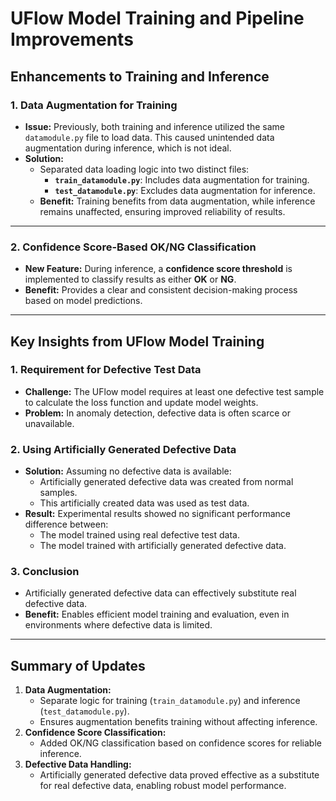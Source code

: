 # UFlow Model Training and Pipeline Improvements

## Enhancements to Training and Inference

### 1. Data Augmentation for Training
- **Issue:** Previously, both training and inference utilized the same `datamodule.py` file to load data. This caused unintended data augmentation during inference, which is not ideal.
- **Solution:**
  - Separated data loading logic into two distinct files:
    - **`train_datamodule.py`**: Includes data augmentation for training.
    - **`test_datamodule.py`**: Excludes data augmentation for inference.
  - **Benefit:** Training benefits from data augmentation, while inference remains unaffected, ensuring improved reliability of results.

---

### 2. Confidence Score-Based OK/NG Classification
- **New Feature:** During inference, a **confidence score threshold** is implemented to classify results as either **OK** or **NG**.
- **Benefit:** Provides a clear and consistent decision-making process based on model predictions.

---

## Key Insights from UFlow Model Training

### 1. Requirement for Defective Test Data
- **Challenge:** The UFlow model requires at least one defective test sample to calculate the loss function and update model weights.
- **Problem:** In anomaly detection, defective data is often scarce or unavailable.

### 2. Using Artificially Generated Defective Data
- **Solution:** Assuming no defective data is available:
  - Artificially generated defective data was created from normal samples.
  - This artificially created data was used as test data.
- **Result:** Experimental results showed no significant performance difference between:
  - The model trained using real defective test data.
  - The model trained with artificially generated defective data.

### 3. Conclusion
- Artificially generated defective data can effectively substitute real defective data.
- **Benefit:** Enables efficient model training and evaluation, even in environments where defective data is limited.

---

## Summary of Updates
1. **Data Augmentation:**
   - Separate logic for training (`train_datamodule.py`) and inference (`test_datamodule.py`).
   - Ensures augmentation benefits training without affecting inference.
2. **Confidence Score Classification:**
   - Added OK/NG classification based on confidence scores for reliable inference.
3. **Defective Data Handling:**
   - Artificially generated defective data proved effective as a substitute for real defective data, enabling robust model performance.

